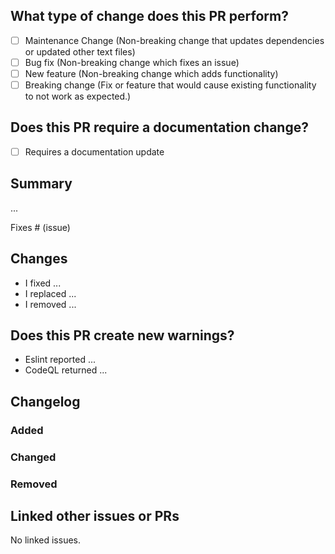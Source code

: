 ## What type of change does this PR perform?

<!-- Add an x in the checkbox to mark it. -->

- [ ] Maintenance Change (Non-breaking change that updates dependencies or updated other text files)
- [ ] Bug fix (Non-breaking change which fixes an issue)
- [ ] New feature (Non-breaking change which adds functionality)
- [ ] Breaking change (Fix or feature that would cause existing functionality to not work as expected.)

<!-- If you are unsure if your code is a breaking change, read this: https://nordicapis.com/what-are-breaking-changes-and-how-do-you-avoid-them -->

## Does this PR require a documentation change?

<!-- Add an x in the checkbox to mark it. -->

- [ ] Requires a documentation update

## Summary
<!-- Explain the reason for this pr, changes and solution briefly. -->

...

Fixes # (issue) <!-- Remove this if this is not a bug fix isse -->

## Changes
<!-- Please explain the changes in this PR and their influence. If this fixes an issue, explain what fixed the issue. -->

- I fixed ...
- I replaced ...
- I removed ...

<!-- Remove example text! -->

## Does this PR create new warnings?
<!-- Add any new warnings or possible issues that could occur with this PR. -->

- Eslint reported ...
- CodeQL returned ...

<!-- Remove example text! -->

## Changelog
<!-- Detailed changelog that may be copied from `CHANGELOG.md` (Only add the items you've added). -->

### Added
### Changed
### Removed

<!-- Remove any header with no item. -->

## Linked other issues or PRs
<!-- Include other issues and PRs that are related to this if any exist. -->

<!-- Use this format: - [ ] #ISSUE_OR_PR -->

<!-- Default: -->
No linked issues.

